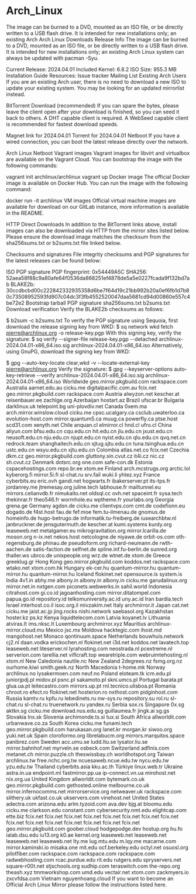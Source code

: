 # Arch_Linux
The image can be burned to a DVD, mounted as an ISO file, or be directly written to a USB flash drive. It is intended for new installations only; an existing Arch Arch Linux Downloads
Release Info
The image can be burned to a DVD, mounted as an ISO file, or be directly written to a USB flash drive. It is intended for new installations only; an existing Arch Linux system can always be updated with pacman -Syu.

Current Release: 2024.04.01
Included Kernel: 6.8.2
ISO Size: 955.3 MB
Installation Guide
Resources:
Issue tracker
Mailing List
Existing Arch Users
If you are an existing Arch user, there is no need to download a new ISO to update your existing system. You may be looking for an updated mirrorlist instead.

BitTorrent Download (recommended)
If you can spare the bytes, please leave the client open after your download is finished, so you can seed it back to others.
A DHT capable client is required. A WebSeed capable client is recommended for fastest download speeds.

Magnet link for 2024.04.01 
Torrent for 2024.04.01
Netboot
If you have a wired connection, you can boot the latest release directly over the network.

Arch Linux Netboot
Vagrant images
Vagrant images for libvirt and virtualbox are available on the Vagrant Cloud. You can bootstrap the image with the following commands:

vagrant init archlinux/archlinux
vagrant up
Docker image
The official Docker image is available on Docker Hub. You can run the image with the following command:

docker run -it archlinux
VM images
Official virtual machine images are available for download on our GitLab instance, more information is available in the README.

HTTP Direct Downloads
In addition to the BitTorrent links above, install images can also be downloaded via HTTP from the mirror sites listed below. Please ensure the download image matches the checksum from the sha256sums.txt or b2sums.txt file linked below.

Checksums and signatures
File integrity checksums and PGP signatures for the latest releases can be found below:

ISO
PGP signature
PGP fingerprint: 0x54449A5C
SHA256: 52aea58f88c9a80afe64f0536da868251ef4878de5a5e0227fcada9f132bd7ab
BLAKE2b: 30ccdbcbd00c222842332935358d6be7f64d19c21bb992b20a0ef6fb1d7b80c73508952593fd907c04dc3f3fb4552520047daa5681cd94d00860e557c4be72e2
Bootstrap tarball
PGP signature
sha256sums.txt
b2sums.txt
Download verification
Verify the BLAKE2b checksums as follows:

$ b2sum -c b2sums.txt
To verify the PGP signature using Sequoia, first download the release signing key from WKD:
$ sq network wkd fetch pierre@archlinux.org -o release-key.pgp
With this signing key, verify the signature:
$ sq verify --signer-file release-key.pgp --detached archlinux-2024.04.01-x86_64.iso.sig archlinux-2024.04.01-x86_64.iso
Alternatively, using GnuPG, download the signing key from WKD:

$ gpg --auto-key-locate clear,wkd -v --locate-external-key pierre@archlinux.org
Verify the signature:
$ gpg --keyserver-options auto-key-retrieve --verify archlinux-2024.04.01-x86_64.iso.sig archlinux-2024.04.01-x86_64.iso
Worldwide
geo.mirror.pkgbuild.com
rackspace.com
 Australia
aarnet.edu.au
cicku.me
digitalpacific.com.au
fcix.net
geo.mirror.pkgbuild.com
rackspace.com
 Austria
alwyzon.net
kescher.at
reisenbauer.ee
zachlge.org
 Azerbaijan
hostart.az
 Brazil
ufscar.br
 Bulgaria
darklinux.uk
telepoint.bg
uni-plovdiv.net
 Canada
0xem.ma
arch.mirror.winslow.cloud
cicku.me
cpsc.ucalgary.ca
csclub.uwaterloo.ca
evolution-host.com
mirror.quantum5.ca
muug.ca
powerfly.ca
ptse.host
scd31.com
xenyth.net
 Chile
anquan.cl
elmirror.cl
hnd.cl
ufro.cl
 China
aliyun.com
bfsu.edu.cn
cqu.edu.cn
hit.edu.cn
jlu.edu.cn
jxust.edu.cn
neusoft.edu.cn
nju.edu.cn
njupt.edu.cn
nyist.edu.cn
qlu.edu.cn
qvq.net.cn
redrock.team
shanghaitech.edu.cn
sjtug.sjtu.edu.cn
tuna.tsinghua.edu.cn
ustc.edu.cn
wsyu.edu.cn
xjtu.edu.cn
 Colombia
atlas.net.co
fcix.net
 Czechia
dkm.cz
geo.mirror.pkgbuild.com
gluttony.sin.cvut.cz
it4i.cz
nic.cz
sh.cvut.cz
 Denmark
dotsrc.org
one.com
safe-con.dk
 Estonia
cspacehostings.com
repo.br.ee
xtom.ee
 Finland
arch.mcstrugs.org
arctic.lol
kyberorg.fi
mirror.5i.fi
sl-chat.ru
srv.fail
wuki.li
yhtez.xyz
 France
cyberbits.eu
eric.ovh
gandi.net
hogwarts.fr
ibakerserver.pt
its-tps.fr
jordanrey.me
jtremesay.org
juline.tech
labhouse.fr
mailtunnel.eu
mirrors.celianvdb.fr
nimukaito.net
oldsql.cc
ovh.net
spaceint.fr
sysa.tech
thekinrar.fr
theo546.fr
wormhole.eu
wptheme.fr
yourlabs.org
 Georgia
grena.ge
 Germany
agdsn.de
cicku.me
clientvps.com
cmt.de
codefionn.eu
dogado.de
f4st.host
fau.de
fef.moe
fem.tu-ilmenau.de
gnomus.de
homeinfo.de
hugo-betrugo.de
informatik.tu-freiberg.de
iusearchbtw.nl
janbruckner.de
jensgutermuth.de
kescher.at
kumi.systems
kurdy.org
leaseweb.net
metalgamer.eu
mikrogravitation.org
mirror.lcarilla.de
moson.org
n-ix.net
nekos.host
netcologne.de
niyawe.de
orbit-os.com
oth-regensburg.de
phinau.de
pseudoform.org
richard-neumann.de
rwth-aachen.de
satis-faction.de
selfnet.de
spline.inf.fu-berlin.de
sunred.org
thaller.ws
ubrco.de
unixpeople.org
wrz.de
wtnet.de
xtom.de
 Greece
greeklug.gr
 Hong Kong
geo.mirror.pkgbuild.com
koddos.net
rackspace.com
wtako.net
xtom.com.hk
 Hungary
ek-cer.hu
quantum-mirror.hu
quantum-mirror.hu
quantum-mirror.hu
 Iceland
flokinet.net
opensource.is
system.is
 India
4v1.in
abhy.me
albony.in
albony.in
albony.in
cicku.me
garudalinux.org
mirror.net.in
nxtgen.com
piconets.webwerks.in
sahil.world
 Indonesia
citrahost.com
gi.co.id
jagoanhosting.com
mirror.ditatompel.com
papua.go.id
repository.id
telkomuniversity.ac.id
uny.ac.id
 Iran
bardia.tech
 Israel
interhost.co.il
isoc.org.il
mivzakim.net
 Italy
archmirror.it
 Japan
cat.net
cicku.me
jaist.ac.jp
jing.rocks
nishi.network
saebasol.org
 Kazakhstan
hoster.kz
ps.kz
 Kenya
liquidtelecom.com
 Latvia
koyanet.lv
 Lithuania
atviras.lt
ims.nksc.lt
 Luxembourg
archmirror.xyz
 Mauritius
archlinux-mirror.cloud.mu
 Mexico
jsc.mx
 Moldova
hacktegic.com
ihost.md
mangohost.net
 Monaco
qontinuum.space
 Netherlands
bouwhuis.network
cj2.nl
daan.vodka
erickochen.nl
flokinet.net
i3d.net
koddos.net
lavatech.top
leaseweb.net
liteserver.nl
lyrahosting.com
neostrada.nl
pcextreme.nl
serverion.com
tarellia.net
viflcraft.top
wearetriple.com
webruimtehosting.nl
xtom.nl
 New Caledonia
nautile.nc
 New Zealand
2degrees.nz
fsmg.org.nz
ourhome.kiwi
smith.geek.nz
 North Macedonia
t-home.mk
 Norway
archlinux.no
lysakermoen.com
neuf.no
 Poland
eloteam.tk
icm.edu.pl
juniorjpdj.pl
midov.pl
psnc.pl
sakamoto.pl
skni.umcs.pl
 Portugal
barata.pt
glua.ua.pt
leitecastro.com
mirrors.up.pt
rnl.tecnico.ulisboa.pt
 Romania
chroot.ro
efect.ro
flokinet.net
hosterion.ro
nxthost.com
pidginhost.com
 Russia
kamtv.ru
kpfu.ru
lebedinets.ru
nw-sys.ru
repository.su
rol.ru
sl-chat.ru
sl-chat.ru
truenetwork.ru
yandex.ru
 Serbia
sox.rs
 Singapore
0x.sg
aktkn.sg
cicku.me
download.nus.edu.sg
guillaumea.fr
jingk.ai
sg.gs
 Slovakia
lnx.sk
 Slovenia
archimonde.ts.si
tux.si
 South Africa
allworldit.com
urbanwave.co.za
 South Korea
cicku.me
funami.tech
geo.mirror.pkgbuild.com
harukasan.org
lanet.kr
morgan.kr
siwoo.org
yuki.net.uk
 Spain
cloroformo.org
librelabucm.org
mirrors.marquitos.space
panibrez.com
 Sweden
acc.umu.se
ludd.ltu.se
lysator.liu.se
mirror.bahnhof.net
myrveln.se
osbeck.com
 Switzerland
adfinis.com
metanet.ch
mirror.puzzle.ch
theswissbay.ch
worldhotspot.org
 Taiwan
archlinux.tw
free.nchc.org.tw
ncuesaweb.ncue.edu.tw
nycu.edu.tw
yzu.edu.tw
 Thailand
cyberbits.asia
kku.ac.th
 Türkiye
linux.web.tr
 Ukraine
astra.in.ua
endpoint.ml
fastmirror.pp.ua
ip-connect.vn.ua
mirohost.net
nix.org.ua
 United Kingdom
allworldit.com
bytemark.co.uk
geo.mirror.pkgbuild.com
gethosted.online
melbourne.co.uk
mirror.infernocomms.net
mirrorservice.org
netweaver.uk
rackspace.com
slithery.uk
ukfast.co.uk
ukservers.com
vinehost.net
 United States
adectra.com
arizona.edu
arlm.tyzoid.com
ava.dev
bjg.at
bloomu.edu
cicku.me
clarkson.edu
constant.com
cybersecurity.nmt.edu
elightcap.com
ette.biz
fcix.net
fcix.net
fcix.net
fcix.net
fcix.net
fcix.net
fcix.net
fcix.net
fcix.net
fcix.net
fcix.net
fcix.net
fcix.net
fcix.net
fcix.net
geo.mirror.pkgbuild.com
goober.cloud
hodgepodge.dev
hostup.org
hu.fo
ialab.dsu.edu
iu13.org
k0.ae
kernel.org
leaseweb.net
leaseweb.net
leaseweb.net
leaseweb.net
lty.me
lug.mtu.edu
m.lqy.me
macarne.com
mirror.kaminski.io
misaka.one
mit.edu
ocf.berkeley.edu
octyl.net
osuosl.org
pilotfiber.com
rackspace.com
rackspace.com
rackspace.com
radwebhosting.com
rcac.purdue.edu
rit.edu
rutgers.edu
spryservers.net
square-r00t.net
stjschools.org
sudhip.com
teraswitch.com
the-repo.org
theash.xyz
tmmworkshop.com
umd.edu
vectair.net
xtom.com
zackmyers.io
zxcvfdsa.com
 Vietnam
nguyenhoang.cloud
If you want to become an Official Arch Linux Mirror please follow the instructions listed here.

